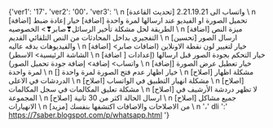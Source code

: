 {'ver1': '17'، 'ver2': '00'، 'ver3': '\ n [تحديث القاعدة] واتساب الى 2.21.19.21
 \ n [اضافة] تحميل الصورة او الفيديو عند ارسالها لمرة واحدة [اضافة] خيار إعادة ضبط الطريقة لحل مشكلة تأخير الرسائل❣صابر❣> الخصوصيه \ n [اضافة] ميزة النص التفجيري بداخل المحادثات من النص التلقائي القديم \ n [تحسين] ارسال الصور والفيديوهات بدقه عاليه \ n [اضافة] خيار لتغيير لون نقطة الاونلاين (اضافات صابر> الشاشة الرئيسية> الاسطر) \ n [اضافة ] خيار التحكم بجودة الصور قبل ارسالها (إعدادات واتساب> إضافة> إضافة جودة تحميل الصور) \ n [إضافة] خيار تعطيل عرض الصورة لمرة واحدة \ n [] خيار اظهار عدم فتح الصورة لمرة واحدة \ n [اصلاح] مشكلة اظهار الدردشات في الاعلى \ n [اصلاح] مشكلة انهيار التطبيق في الواتساب \ n [اصلاح] مشكلة تعليق المكالمات في سجل المكالمات \ n [اصلاح] لا تظهر دردشة الأرشيف في المجموعة \ n [اصلاح] ارسال الحالة اكثر من 30 ثانية \ n [اصلاح] جميع مشاكل الانهيارات \ n [مزيد] من الاصلاحات والاضافات اكتشفها بنفسك \ n '،' dli ':' https://7saber.blogspot.com/p/whatsapp.html '}
